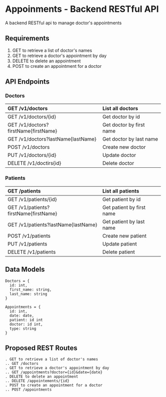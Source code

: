 # Appoinments - Backend RESTful API
A backend RESTful api to manage doctor's appointments

## Requirements
1. GET to retrieve a list of doctor's names
2. GET to retrieve a doctor's appointment by day
3. DELETE to delete an appointment
4. POST to create an appointment for a doctor

## API Endpoints
### Doctors  
GET /v1/doctors  |List all doctors
:---|:---
GET /v1/doctors/{id}|Get doctor by id
GET /v1/doctors?firstName{firstName}|Get doctor by first name
GET /v1/doctors?lastName{lastName}|Get doctor by last name
POST /v1/doctors|Create new doctor
PUT /v1/doctors/{id}|Update doctor
DELETE /v1/doctirs{id}|Delete doctor

### Patients
GET /patients  |List all patients
:---|:---
GET /v1/patients/{id}|Get patient by id
GET /v1/patients?firstName{firstName}|Get patient by first name
GET /v1/patients?lastName{lastName}|Get patient by last name
POST /v1/patients|Create new patient
PUT /v1/patients|Update patient
DELETE /v1/patients|Delete patient


## Data Models
```
Doctors = {
  id: int,
  first_name: string,
  last_name: string
}
```
```
Appointments = {
  id: int,
  date: date,
  patient: id int
  doctor: id int,
  type: string
}
```
## Proposed REST Routes
```
. GET to retrieve a list of doctor's names
.. GET /doctors 
. GET to retrieve a doctor's appointment by day
.. GET /appointments?doctor={id}&date={date}
. DELETE to delete an appointment
.. DELETE /appointements/{id}
. POST to create an appointment for a doctor
.. POST /appointments
```
